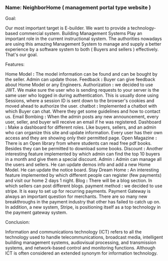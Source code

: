 ### Name: NeighborHome ( management portal type website )

Goal: 

Our most important target is E-builder. We want to provide a technology-based commercial system.  Building Management Systems Play an important role in the current instructional system. The authorities nowadays are using this amazing Management System to manage and supply a better experience by a software system to both ( Buyers and sellers ) effectively.  That's our goal.


Features: 

Home Model __:__  The model information can be found and can be bought by the seller. Admin can update those.
Feedback __:__ Buyer can give feedback about Home Model or any Engineers.
Authorization __:__  we decided to use JWT. We make sure the user who is sending requests to your server is the same user who logged in during authentication. This is usually done using Sessions, where a session ID is sent down to the browser's cookies and moved ahead to authorize the user.
chatbot __:__ Implemented a chatbot with which Buyer can chat. Where they get some guidelines and how to contact us.
Email Bombing  __:__ When the admin posts any new announcement, every user, seller, and buyer will receive an email if he was registered.
Dashboard  __:__ Make a dashboard for different roles. Like buyers, sellers, and an admin who can organize this site and update information. Every user has their own access and they are showing only their permitted page.
Open Magazine  __:__ There is an Open library from where students can read free pdf books. Besides they can be permitted to download some books.
Discount __:__ Another interesting feature implemented by which admin can find the top 10 buyers in a month and give them a special discount.
Admin __:__ Admin can manage all the users and sellers. He can update demos info and add a new Home Model. He can update the notice board.
Stay Dream Home  __:__ An interesting feature implemented by which different people can register (few payments) and visit our home 2 days 1 night.
Blog  __:__ There will be a blog section. In which sellers can post different blogs. 
payment method __:__ we decided to use stripe. It is easy to set up for recurring payments. Payment Gateway is always an important question for merchants. There are so many new breakthroughs in the payment industry that other has failed to catch up on. In addition, a new system, Stripe, is positioning itself as a top technology in the payment gateway system.

Conclusion: 

Information and communications technology (ICT) refers to all the technology used to handle telecommunications, broadcast media, intelligent building management systems, audiovisual processing, and transmission systems, and network-based control and monitoring functions. Although ICT is often considered an extended synonym for information technology. 

